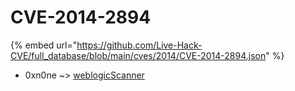 # CVE-2014-2894
{% embed url="https://github.com/Live-Hack-CVE/full_database/blob/main/cves/2014/CVE-2014-2894.json" %}

* 0xn0ne ~> [weblogicScanner](https://www.alice-snow.ru/2014/database/cve-2014-2894/weblogicscanner-0xn0ne)